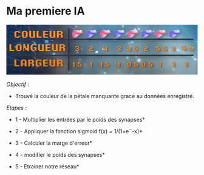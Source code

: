 # Ma premiere IA

![dataset](https://github.com/alzC/first-ai/blob/main/dataset.png)

*Objectif :*

   - Trouvé la couleur de la pétale manquante grace au données enregistré.

*Etapes :*

* 1 - Multiplier les entrées par le poids des synapses*

* 2 - Appliquer la fonction sigmoid f(x) = 1/(1+e¨-x)*

* 3 - Calculer la marge d'erreur*

* 4 - modifier le poids des synapses*

* 5 - Etrainer notre réseau*
